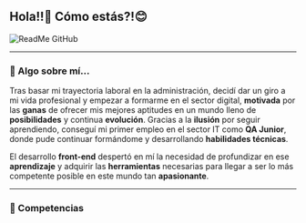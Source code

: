 
## Hola!!👋 Cómo estás?!:blush:  

![ReadMe GitHub](https://user-images.githubusercontent.com/70604477/102533337-934cd680-40a5-11eb-8504-e095a80db725.png)
___


### :raising_hand: Algo sobre mí...

Tras basar mi trayectoria laboral en la administración, decidí dar un giro a mi vida profesional y empezar a formarme en el sector digital, **motivada** por las **ganas** de ofrecer mis mejores aptitudes en un mundo lleno de **posibilidades** y continua **evolución**. Gracias a la **ilusión** por seguir aprendiendo, conseguí mi primer empleo en el sector IT como **QA Junior**, donde pude continuar formándome y desarrollando **habilidades técnicas**. 

El desarrollo **front-end** despertó en mí la necesidad de profundizar en ese **aprendizaje** y adquirir las **herramientas** necesarias para llegar a ser lo más competente posible en este mundo tan **apasionante**.
___


### :rocket: Competencias
<!--
**maribelgr/maribelgr** is a ✨ _special_ ✨ repository because its `README.md` (this file) appears on your GitHub profile.

Here are some ideas to get you started:

- 🔭 I’m currently working on ...
- 🌱 I’m currently learning ...
- 👯 I’m looking to collaborate on ...
- 🤔 I’m looking for help with ...
- 💬 Ask me about ...
- 📫 How to reach me: ...
- 😄 Pronouns: ...
- ⚡ Fun fact: ...
-->
